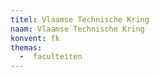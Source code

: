 ```yaml
---
titel: Vlaamse Technische Kring
naam: Vlaamse Technische Kring
konvent: fk
themas:
  -  faculteiten
---
```


